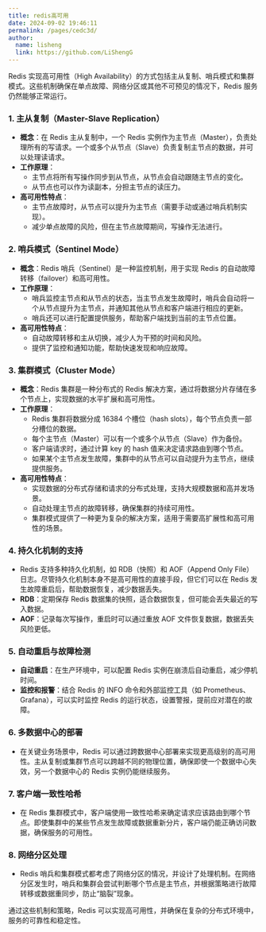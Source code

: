 ```yaml
---
title: redis高可用
date: 2024-09-02 19:46:11
permalink: /pages/cedc3d/
author: 
  name: lisheng
  link: https://github.com/LiShengG
---
```

Redis 实现高可用性（High Availability）的方式包括主从复制、哨兵模式和集群模式。这些机制确保在单点故障、网络分区或其他不可预见的情况下，Redis 服务仍然能够正常运行。

### 1. **主从复制（Master-Slave Replication）**
   - **概念**：在 Redis 主从复制中，一个 Redis 实例作为主节点（Master），负责处理所有的写请求。一个或多个从节点（Slave）负责复制主节点的数据，并可以处理读请求。
   - **工作原理**：
     - 主节点将所有写操作同步到从节点，从节点会自动跟随主节点的变化。
     - 从节点也可以作为读副本，分担主节点的读压力。
   - **高可用性特点**：
     - 主节点故障时，从节点可以提升为主节点（需要手动或通过哨兵机制实现）。
     - 减少单点故障的风险，但在主节点故障期间，写操作无法进行。

### 2. **哨兵模式（Sentinel Mode）**
   - **概念**：Redis 哨兵（Sentinel）是一种监控机制，用于实现 Redis 的自动故障转移（failover）和高可用性。
   - **工作原理**：
     - 哨兵监控主节点和从节点的状态，当主节点发生故障时，哨兵会自动将一个从节点提升为主节点，并通知其他从节点和客户端进行相应的更新。
     - 哨兵还可以进行配置提供服务，帮助客户端找到当前的主节点位置。
   - **高可用性特点**：
     - 自动故障转移和主从切换，减少人为干预的时间和风险。
     - 提供了监控和通知功能，帮助快速发现和响应故障。

### 3. **集群模式（Cluster Mode）**
   - **概念**：Redis 集群是一种分布式的 Redis 解决方案，通过将数据分片存储在多个节点上，实现数据的水平扩展和高可用性。
   - **工作原理**：
     - Redis 集群将数据分成 16384 个槽位（hash slots），每个节点负责一部分槽位的数据。
     - 每个主节点（Master）可以有一个或多个从节点（Slave）作为备份。
     - 客户端请求时，通过计算 key 的 hash 值来决定请求路由到哪个节点。
     - 如果某个主节点发生故障，集群中的从节点可以自动提升为主节点，继续提供服务。
   - **高可用性特点**：
     - 实现数据的分布式存储和请求的分布式处理，支持大规模数据和高并发场景。
     - 自动处理主节点的故障转移，确保集群的持续可用性。
     - 集群模式提供了一种更为复杂的解决方案，适用于需要高扩展性和高可用性的场景。

### 4. **持久化机制的支持**
   - Redis 支持多种持久化机制，如 RDB（快照）和 AOF（Append Only File）日志。尽管持久化机制本身不是高可用性的直接手段，但它们可以在 Redis 发生故障重启后，帮助数据恢复，减少数据丢失。
   - **RDB**：定期保存 Redis 数据集的快照，适合数据恢复，但可能会丢失最近的写入数据。
   - **AOF**：记录每次写操作，重启时可以通过重放 AOF 文件恢复数据，数据丢失风险更低。

### 5. **自动重启与故障检测**
   - **自动重启**：在生产环境中，可以配置 Redis 实例在崩溃后自动重启，减少停机时间。
   - **监控和报警**：结合 Redis 的 INFO 命令和外部监控工具（如 Prometheus、Grafana），可以实时监控 Redis 的运行状态，设置警报，提前应对潜在的故障。

### 6. **多数据中心的部署**
   - 在关键业务场景中，Redis 可以通过跨数据中心部署来实现更高级别的高可用性。主从复制或集群节点可以跨越不同的物理位置，确保即使一个数据中心失效，另一个数据中心的 Redis 实例仍能继续服务。

### 7. **客户端一致性哈希**
   - 在 Redis 集群模式中，客户端使用一致性哈希来确定请求应该路由到哪个节点。即使集群中的某些节点发生故障或数据重新分片，客户端仍能正确访问数据，确保服务的可用性。

### 8. **网络分区处理**
   - Redis 哨兵和集群模式都考虑了网络分区的情况，并设计了处理机制。在网络分区发生时，哨兵和集群会尝试判断哪个节点是主节点，并根据策略进行故障转移或数据重同步，防止“脑裂”现象。

通过这些机制和策略，Redis 可以实现高可用性，并确保在复杂的分布式环境中，服务的可靠性和稳定性。